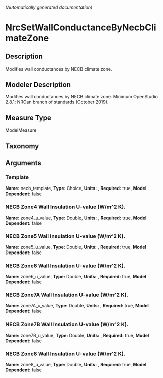 

###### (Automatically generated documentation)

# NrcSetWallConductanceByNecbClimateZone

## Description
Modifies wall conductances by NECB climate zone.

## Modeler Description
Modifies wall conductances by NECB climate zone. Minimum OpenStudio 2.8.1; NRCan branch of standards (October 2019).

## Measure Type
ModelMeasure

## Taxonomy


## Arguments


### Template

**Name:** necb_template,
**Type:** Choice,
**Units:** ,
**Required:** true,
**Model Dependent:** false

### NECB Zone4 Wall Insulation U-value (W/m^2 K).

**Name:** zone4_u_value,
**Type:** Double,
**Units:** ,
**Required:** true,
**Model Dependent:** false

### NECB Zone5 Wall Insulation U-value (W/m^2 K).

**Name:** zone5_u_value,
**Type:** Double,
**Units:** ,
**Required:** true,
**Model Dependent:** false

### NECB Zone6 Wall Insulation U-value (W/m^2 K).

**Name:** zone6_u_value,
**Type:** Double,
**Units:** ,
**Required:** true,
**Model Dependent:** false

### NECB Zone7A Wall Insulation U-value (W/m^2 K).

**Name:** zone7A_u_value,
**Type:** Double,
**Units:** ,
**Required:** true,
**Model Dependent:** false

### NECB Zone7B Wall Insulation U-value (W/m^2 K).

**Name:** zone7B_u_value,
**Type:** Double,
**Units:** ,
**Required:** true,
**Model Dependent:** false

### NECB Zone8 Wall Insulation U-value (W/m^2 K).

**Name:** zone8_u_value,
**Type:** Double,
**Units:** ,
**Required:** true,
**Model Dependent:** false




